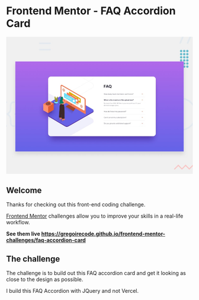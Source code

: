 # Frontend Mentor - FAQ Accordion Card

![Design preview for the FAQ Accordion Card coding challenge](./design/desktop-preview.jpg)

## Welcome

Thanks for checking out this front-end coding challenge.

[Frontend Mentor](https://www.frontendmentor.io) challenges allow you to improve your skills in a real-life workflow.

**See them live https://gregoirecode.github.io/frontend-mentor-challenges/faq-accordion-card**

## The challenge

The challenge is to build out this FAQ accordion card and get it looking as close to the design as possible.

I build this FAQ Accordion with JQuery and not Vercel.
